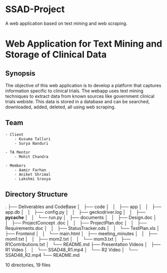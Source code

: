 # SSAD-Project
A web application based on text mining and web scraping.

# Web Application for Text Mining and Storage of Clinical Data

## Synopsis

The objective of this web application is to develop a platform that captures information specific to clinical trials. The 
webapp uses text mining techniques to extract data from known sources like government clinical trials webiste. This data
is stored in a database and can be searched, downloaded, added, deleted, all using web scraping.	

## Team
    - Client
  		- Kusuma Talluri
  		- Surya Nanduri
  	
  	- TA Mentor
  		- Mohit Chandra

  	- Members
		- Aamir Farhan  		
		- Aniket Shrimal
		- Lakshmi Sravya
  		
  		


## Directory Structure 

.
├── Deliverables and CodeBase
│   ├── code
│   │   ├── app
│   │   ├── app.db
│   │   ├── config.py
│   │   ├── geckodriver.log
│   │   ├── __pycache__
│   │   └── run.py
│   ├── documents
│   │   ├── Design.doc
│   │   ├── ProjectConcept .doc
│   │   ├── ProjectPlan.doc
│   │   ├── Requirements.doc
│   │   ├── StatusTracker.ods
│   │   └── TestPlan.xls
│   ├── Frontend
│   │   └── main.html
│   ├── meeting_minutes
│   │   ├── mom1.txt
│   │   ├── mom2.txt
│   │   └── mom3.txt
│   ├── R1Contributions.txt
│   └── README.md
├── Presentation Videos
│   ├── R1 Video
│   │   └── SSAD48_R1.mp4
│   └── R2 Video
│       └── SSAD48_R2.mp4
└── README.md

10 directories, 19 files


    	
	  	


		  	
  			
  		
  			 

